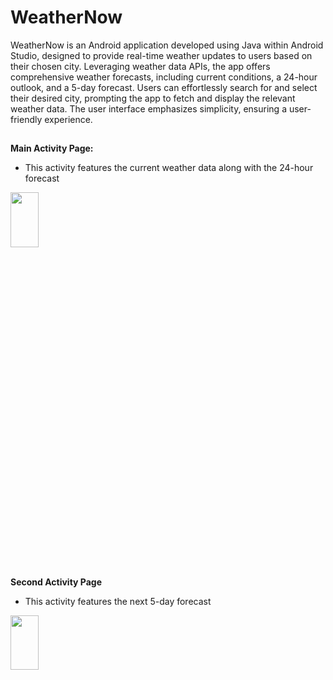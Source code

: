 # WeatherNow
WeatherNow is an Android application developed using Java within Android Studio, designed to provide real-time weather updates to users based on their chosen city. Leveraging weather data APIs, the app offers comprehensive weather forecasts, including current conditions, a 24-hour outlook, and a 5-day forecast. Users can effortlessly search for and select their desired city, prompting the app to fetch and display the relevant weather data. The user interface emphasizes simplicity, ensuring a user-friendly experience.

##

**Main Activity Page:**
- This activity features the current weather data along with the 24-hour forecast
<img src="https://github.com/jlee2899/WeatherNow/assets/98389221/32245144-1510-4d7f-9500-9cd1202926db"  width="30%" height="15%">

##

**Second Activity Page**
- This activity features the next 5-day forecast
<img src="https://github.com/jlee2899/WeatherNow/assets/98389221/829341e4-7040-4d72-bc38-d9b33c70b28a"  width="30%" height="15%">
